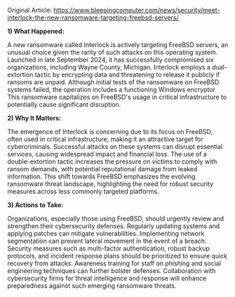 Original Article: https://www.bleepingcomputer.com/news/security/meet-interlock-the-new-ransomware-targeting-freebsd-servers/

**1) What Happened:**

A new ransomware called Interlock is actively targeting FreeBSD servers, an unusual choice given the rarity of such attacks on this operating system. Launched in late September 2024, it has successfully compromised six organizations, including Wayne County, Michigan. Interlock employs a dual-extortion tactic by encrypting data and threatening to release it publicly if ransoms are unpaid. Although initial tests of the ransomware on FreeBSD systems failed, the operation includes a functioning Windows encryptor. This ransomware capitalizes on FreeBSD's usage in critical infrastructure to potentially cause significant disruption.

**2) Why It Matters:**

The emergence of Interlock is concerning due to its focus on FreeBSD, often used in critical infrastructure, making it an attractive target for cybercriminals. Successful attacks on these systems can disrupt essential services, causing widespread impact and financial loss. The use of a double-extortion tactic increases the pressure on victims to comply with ransom demands, with potential reputational damage from leaked information. This shift towards FreeBSD emphasizes the evolving ransomware threat landscape, highlighting the need for robust security measures across less commonly targeted platforms.

**3) Actions to Take:**

Organizations, especially those using FreeBSD, should urgently review and strengthen their cybersecurity defenses. Regularly updating systems and applying patches can mitigate vulnerabilities. Implementing network segmentation can prevent lateral movement in the event of a breach. Security measures such as multi-factor authentication, robust backup protocols, and incident response plans should be prioritized to ensure quick recovery from attacks. Awareness training for staff on phishing and social engineering techniques can further bolster defenses. Collaboration with cybersecurity firms for threat intelligence and response will enhance preparedness against such emerging ransomware threats.